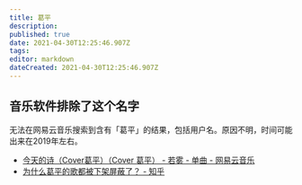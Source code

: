 ```yaml
---
title: 葛平
description: 
published: true
date: 2021-04-30T12:25:46.907Z
tags:
editor: markdown
dateCreated: 2021-04-30T12:25:46.907Z
---
```


## 音乐软件排除了这个名字

无法在网易云音乐搜索到含有「葛平」的结果，包括用户名。原因不明，时间可能出来在2019年左右。

+ [今天的诗（Cover葛平）（Cover 葛平） - 若雾 - 单曲 - 网易云音乐](https://archive.is/xRpEf "https://music.163.com/#/song?id=453746370")
+ [为什么葛平的歌都被下架屏蔽了？ - 知乎](https://web.archive.org/web/20210430101225/https://www.zhihu.com/question/358478929)
